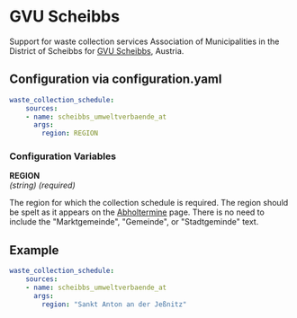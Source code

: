 # GVU Scheibbs

Support for waste collection services Association of Municipalities in the District of Scheibbs for [GVU Scheibbs](https://scheibbs.umweltverbaende.at), Austria.

## Configuration via configuration.yaml

```yaml
waste_collection_schedule:
    sources:
    - name: scheibbs_umweltverbaende_at
      args:
        region: REGION

```

### Configuration Variables

**REGION**  
*(string) (required)*

The region for which the collection schedule is required. The region should be spelt as it appears on the [Abholtermine](https://scheibbs.umweltverbaende.at/?kat=32) page. There is no need to include the "Marktgemeinde", "Gemeinde", or "Stadtgeminde" text.


## Example

```yaml
waste_collection_schedule:
    sources:
    - name: scheibbs_umweltverbaende_at
      args:
        region: "Sankt Anton an der Jeßnitz"